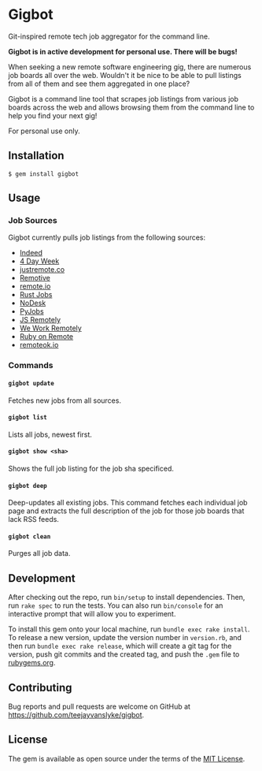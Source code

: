 # Gigbot

Git-inspired remote tech job aggregator for the command line.

**Gigbot is in active development for personal use. There will be bugs!**

When seeking a new remote software engineering gig, there are numerous job
boards all over the web. Wouldn't it be nice to be able to pull listings
from all of them and see them aggregated in one place?

Gigbot is a command line tool that scrapes job listings from various job
boards across the web and allows browsing them from the command line to
help you find your next gig!

For personal use only.

## Installation

    $ gem install gigbot

## Usage

### Job Sources

Gigbot currently pulls job listings from the following sources:

* [Indeed](https://indeed.com)
* [4 Day Week](https://4dayweek.io)
* [justremote.co](https://justremote.co)
* [Remotive](https://remotive.com)
* [remote.io](https://remote.io)
* [Rust Jobs](https://rustjobs.dev)
* [NoDesk](https://nodesk.co)
* [PyJobs](https://www.pyjobs.com)
* [JS Remotely](https://jsremotely.com)
* [We Work Remotely](https://weworkremotely.com)
* [Ruby on Remote](https://rubyonremote.com)
* [remoteok.io](https://remote.co)

### Commands

#### `gigbot update`

Fetches new jobs from all sources.

#### `gigbot list`

Lists all jobs, newest first.

#### `gigbot show <sha>`

Shows the full job listing for the job sha specificed.

#### `gigbot deep`

Deep-updates all existing jobs. This command fetches each individual job
page and extracts the full description of the job for those job boards
that lack RSS feeds.

#### `gigbot clean`

Purges all job data.

## Development

After checking out the repo, run `bin/setup` to install dependencies. Then, run `rake spec` to run the tests. You can also run `bin/console` for an interactive prompt that will allow you to experiment.

To install this gem onto your local machine, run `bundle exec rake install`. To release a new version, update the version number in `version.rb`, and then run `bundle exec rake release`, which will create a git tag for the version, push git commits and the created tag, and push the `.gem` file to [rubygems.org](https://rubygems.org).

## Contributing

Bug reports and pull requests are welcome on GitHub at
https://github.com/teejayvanslyke/gigbot.

## License

The gem is available as open source under the terms of the [MIT License](https://opensource.org/licenses/MIT).

